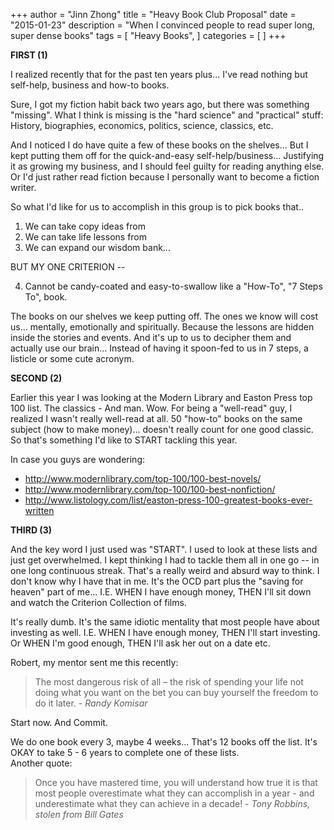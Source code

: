 +++
author = "Jinn Zhong"
title = "Heavy Book Club Proposal"
date = "2015-01-23"
description = "When I convinced people to read super long, super dense books"
tags = [
    "Heavy Books",
]
categories = [
]
+++

**FIRST (1)**

I realized recently that for the past ten years plus... I've read nothing but self-help, business and how-to books.  

Sure, I got my fiction habit back two years ago, but there was something "missing". What I think is missing is the "hard science" and "practical" stuff: History, biographies, economics, politics, science, classics, etc.  

And I noticed I do have quite a few of these books on the shelves... But I kept putting them off for the quick-and-easy self-help/business...  Justifying it as growing my business, and I should feel guilty for reading anything else. Or I'd just rather read fiction because I personally want to become a fiction writer.  

So what I'd like for us to accomplish in this group is to pick books that..  

1. We can take copy ideas from
2. We can take life lessons from
3. We can expand our wisdom bank... 

BUT MY ONE CRITERION --   

4. Cannot be candy-coated and easy-to-swallow like a "How-To", "7 Steps To", book.

The books on our shelves we keep putting off.  The ones we know will cost us... mentally, emotionally and spiritually. Because the lessons are hidden inside the stories and events. And it's up to us to decipher them and actually use our brain... Instead of having it spoon-fed to us in 7 steps, a listicle or some cute acronym.  

**SECOND (2)**

Earlier this year I was looking at the Modern Library and Easton Press top 100 list. The classics - And man. Wow. For being a "well-read" guy, I realized I wasn't really well-read at all. 50 "how-to" books on the same subject (how to make money)... doesn't really count for one good classic. So that's something I'd like to START tackling this year.  

In case you guys are wondering:

* http://www.modernlibrary.com/top-100/100-best-novels/
* http://www.modernlibrary.com/top-100/100-best-nonfiction/
* http://www.listology.com/list/easton-press-100-greatest-books-ever-written

**THIRD (3)**

And the key word I just used was "START". I used to look at these lists and just get overwhelmed. I kept thinking I had to tackle them all in one go  -- in one long continuous streak. That's a really weird and absurd way to think. I don't know why I have that in me. It's the OCD part plus the "saving for heaven" part of me... I.E. WHEN I have enough money, THEN I'll sit down and watch the Criterion Collection of films.  

It's really dumb. It's the same idiotic mentality that most people have about investing as well. I.E. WHEN I have enough money, THEN I'll start investing. Or WHEN I'm good enough, THEN I'll ask her out on a date etc.  

Robert, my mentor sent me this recently:  

> The most dangerous risk of all – the risk of spending your life not doing what you want on the bet you can buy yourself the freedom to do it later. - _Randy Komisar_

Start now. And Commit.

We do one book every 3, maybe 4 weeks... That's 12 books off the list. It's OKAY to take 5 - 6 years to complete one of these lists.  
Another quote:

> Once you have mastered time, you will understand how true it is that most people overestimate what they can accomplish in a year - and underestimate what they can achieve in a decade! - _Tony Robbins, stolen from Bill Gates_
